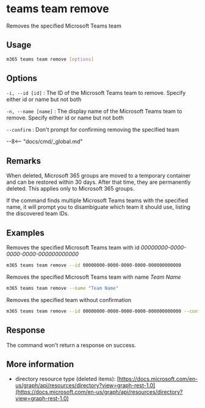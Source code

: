 # teams team remove

Removes the specified Microsoft Teams team

## Usage

```sh
m365 teams team remove [options]
```

## Options

`-i, --id [id]`
: The ID of the Microsoft Teams team to remove. Specify either id or name but not both

`-n, --name [name]`
: The display name of the Microsoft Teams team to remove. Specify either id or name but not both

`--confirm`
: Don't prompt for confirming removing the specified team

--8<-- "docs/cmd/_global.md"

## Remarks

When deleted, Microsoft 365 groups are moved to a temporary container and can be restored within 30 days. After that time, they are permanently deleted. This applies only to Microsoft 365 groups.

If the command finds multiple Microsoft Teams teams with the specified name, it will prompt you to disambiguate which team it should use, listing the discovered team IDs.

## Examples

Removes the specified Microsoft Teams team with id _00000000-0000-0000-0000-000000000000_

```sh
m365 teams team remove --id 00000000-0000-0000-0000-000000000000
```

Removes the specified Microsoft Teams team with name _Team Name_

```sh
m365 teams team remove --name "Team Name"
```

Removes the specified team without confirmation

```sh
m365 teams team remove --id 00000000-0000-0000-0000-000000000000 --confirm
```

## Response

The command won't return a response on success.

## More information

- directory resource type (deleted items): [https://docs.microsoft.com/en-us/graph/api/resources/directory?view=graph-rest-1.0](https://docs.microsoft.com/en-us/graph/api/resources/directory?view=graph-rest-1.0)
